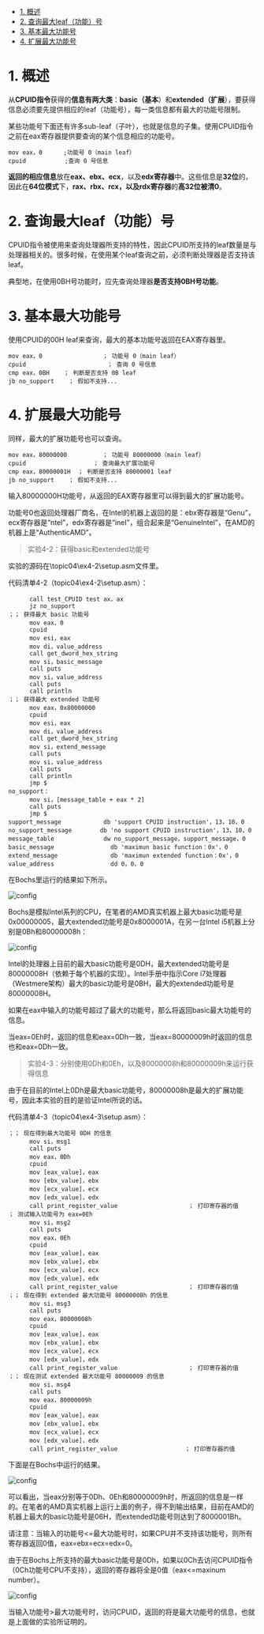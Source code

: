 
<!-- @import "[TOC]" {cmd="toc" depthFrom=1 depthTo=6 orderedList=false} -->

<!-- code_chunk_output -->

- [1. 概述](#1-概述)
- [2. 查询最大leaf（功能）号](#2-查询最大leaf功能号)
- [3. 基本最大功能号](#3-基本最大功能号)
- [4. 扩展最大功能号](#4-扩展最大功能号)

<!-- /code_chunk_output -->

# 1. 概述

从**CPUID指令**获得的**信息有两大类**：**basic（基本**）和**extended（扩展**），要获得信息必须要先提供相应的leaf（功能号），每一类信息都有最大的功能号限制。

某些功能号下面还有许多sub\-leaf（子叶），也就是信息的子集。使用CPUID指令之前在eax寄存器提供要查询的某个信息相应的功能号。

```assembly
mov eax，0      ;功能号 0（main leaf）
cpuid           ;查询 0 号信息
```

**返回的相应信息**放在**eax、ebx、ecx**，以及**edx寄存器**中。这些信息是**32位**的，因此在**64位模式**下，**rax、rbx、rcx，以及rdx寄存器**的**高32位被清0**。

# 2. 查询最大leaf（功能）号

CPUID指令被使用来查询处理器所支持的特性，因此CPUID所支持的leaf数量是与处理器相关的。很多时候，在使用某个leaf查询之前，必须判断处理器是否支持该leaf。

典型地，在使用0BH号功能时，应先查询处理器**是否支持0BH号功能**。

# 3. 基本最大功能号

使用CPUID的00H leaf来查询，最大的基本功能号返回在EAX寄存器里。

```assembly
mov eax，0                 ； 功能号 0（main leaf）
cpuid                       ； 查询 0 号信息
cmp eax，0BH    ； 判断是否支持 0B leaf
jb no_support    ； 假如不支持...
```

# 4. 扩展最大功能号

同样，最大的扩展功能号也可以查询。

```assembly
mov eax，80000000          ； 功能号 80000000（main leaf）
cpuid                   ； 查询最大扩展功能号
cmp eax，80000001H  ； 判断是否支持 80000001 leaf
jb no_support    ； 假如不支持...
```

输入80000000H功能号，从返回的EAX寄存器里可以得到最大的扩展功能号。

功能号0也返回处理器厂商名，在Intel的机器上返回的是：ebx寄存器是“Genu”，ecx寄存器是“ntel”，edx寄存器是“ineI”，组合起来是“GenuineIntel”，在AMD的机器上是“AuthenticAMD”。

>实验4-2：获得basic和extended功能号

实验的源码在\topic04\ex4-2\setup.asm文件里。

代码清单4-2（topic04\ex4-2\setup.asm）：

```assembly
      call test_CPUID test ax，ax
      jz no_support
；； 获得最大 basic 功能号
      mov eax，0
      cpuid
      mov esi，eax
      mov di，value_address
      call get_dword_hex_string
      mov si，basic_message
      call puts
      mov si，value_address
      call puts
      call println
；； 获得最大 extended 功能号
      mov eax，0x80000000
      cpuid
      mov esi，eax
      mov di，value_address
      call get_dword_hex_string
      mov si，extend_message
      call puts
      mov si，value_address
      call puts
      call println
      jmp $
no_support：
      mov si，[message_table + eax * 2]
      call puts
      jmp $
support_message            db 'support CPUID instruction'，13，10，0
no_support_message        db 'no support CPUID instruction'，13，10，0
message_table              dw no_support_message，support_message，0
basic_message                db 'maximun basic function：0x'，0
extend_message               db 'maximun extended function：0x'，0
value_address                dd 0，0，0
```

在Bochs里运行的结果如下所示。

![config](./images/2.png)

Bochs是模拟Intel系列的CPU，在笔者的AMD真实机器上最大basic功能号是0x00000005，最大extended功能号是0x8000001A，在另一台Intel i5机器上分别是0Bh和80000008h：

![config](./images/3.png)

Intel的处理器上目前的最大basic功能号是0DH，最大extended功能号是80000008H（依赖于每个机器的实现）。Intel手册中指示Core i7处理器（Westmere架构）最大的basic功能号是0BH，最大的extended功能号是80000008H。

如果在eax中输入的功能号超过了最大的功能号，那么将返回basic最大功能号的信息。

当eax=0Eh时，返回的信息和eax=0Dh一致，当eax=80000009h时返回的信息也和eax=0Dh一致。

>实验4-3：分别使用0Dh和0Eh，以及80000008h和80000009h来运行获得信息

由于在目前的Intel上0Dh是最大basic功能号，80000008h是最大的扩展功能号，因此本实验的目的是验证Intel所说的话。

代码清单4-3（topic04\ex4-3\setup.asm）：

```assembly
；； 现在得到最大功能号 0DH 的信息
      mov si，msg1
      call puts
      mov eax，0Dh
      cpuid
      mov [eax_value]，eax
      mov [ebx_value]，ebx
      mov [ecx_value]，ecx
      mov [edx_value]，edx
      call print_register_value                    ； 打印寄存器的值
； 测试输入功能号为 eax=0Eh
      mov si，msg2
      call puts
      mov eax，0Eh
      cpuid
      mov [eax_value]，eax
      mov [ebx_value]，ebx
      mov [ecx_value]，ecx
      mov [edx_value]，edx
      call print_register_value                    ； 打印寄存器的值
；； 现在得到 extended 最大功能号 80000008h 的信息
      mov si，msg3
      call puts
      mov eax，80000008h
      cpuid
      mov [eax_value]，eax
      mov [ebx_value]，ebx
      mov [ecx_value]，ecx
      mov [edx_value]，edx
      call print_register_value                    ； 打印寄存器的值
；； 现在测试 extended 最大功能号 80000009 的信息
      mov si，msg4
      call puts
      mov eax，80000009h
      cpuid
      mov [eax_value]，eax
      mov [ebx_value]，ebx
      mov [ecx_value]，ecx
      mov [edx_value]，edx
      call print_register_value                   ； 打印寄存器的值
```

下面是在Bochs中运行的结果。

![config](./images/4.png)

可以看出，当eax分别等于0Dh、0Eh和80000009h时，所返回的信息是一样的。在笔者的AMD真实机器上运行上面的例子，得不到输出结果，目前在AMD的机器上最大的basic功能号是06H，而extended功能号则达到了8000001Bh。

请注意：当输入的功能号<=最大功能号时，如果CPU并不支持该功能号，则所有寄存器返回0值，eax=ebx=ecx=edx=0。

由于在Bochs上所支持的最大basic功能号是0Dh，如果以0Ch去访问CPUID指令（0Ch功能号CPU不支持），返回的寄存器将全是0值（eax<=maxinum number）。

![config](./images/5.png)

当输入功能号>最大功能号时，访问CPUID，返回的将是最大功能号的信息，也就是上面做的实验所证明的。
